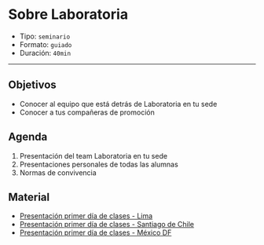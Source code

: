 # Sobre Laboratoria

- Tipo: `seminario`
- Formato: `guiado`
- Duración: `40min`

***

## Objetivos

- Conocer al equipo que está detrás de Laboratoria en tu sede
- Conocer a tus compañeras de promoción

## Agenda

1. Presentación del team Laboratoria en tu sede
2. Presentaciones personales de todas las alumnas
3. Normas de convivencia

## Material

- [Presentación primer día de clases - Lima](https://docs.google.com/presentation/d/1ap1wnPhHYHzyHIq2R64NyOGVzSwhVKxGBiHTCI7sU8E/edit#slide=id.g25358e699e_0_0)
- [Presentación primer día de clases - Santiago de Chile](https://docs.google.com/presentation/d/1T9M6C37B4qHBhmwpOYa2XzvXY7aGlPnHDuYU2yx1HVA/edit#slide=id.g2691fab262_0_75)
- [Presentación primer día de clases - México DF](https://docs.google.com/presentation/d/1765Gjxz9PGziALsqRsXMT949y0fi2zf3bn48b9qR0-Q/edit#slide=id.g2620c69699_0_178)